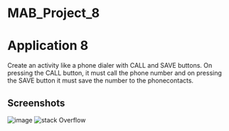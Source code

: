 # MAB_Project_8

# Application 8

Create an activity like a phone dialer with CALL and SAVE buttons. On pressing the CALL button, it must call the phone number and on pressing the SAVE button it must save the number to the phonecontacts.


## Screenshots

![image](https://drive.google.com/file/d/1Yj7v5ackETiyjCXUbyyHJ1mhDo73PRK8/view?usp=sharing)
![stack Overflow](https://www.dropbox.com/s/fbw16y0hmwl163y/app8.png?dl=0)
